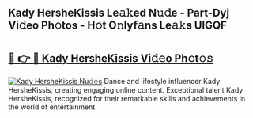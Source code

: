 ## Kady HersheKissis Le𝚊𝚔ed N𝚞𝚍e - Part-Dyj Vi𝚍eo Ph𝚘tos - H𝚘t O𝚗lyf𝚊ns Le𝚊𝚔s UlGQF

# <h2><a href="http://hf4h46.feru.top/?c=Kady+HersheKissis">🔗 👉 🔴 Kady HersheKissis Vi𝚍𝚎o Ph𝚘t𝚘𝚜</a></h2>

[![Kady HersheKissis Nu𝚍𝚎s](https://i.imgur.com/0TWrTi3.gif)](http://hf4h46.feru.top/?c=Kady+HersheKissis)
Dance and lifestyle influencer Kady HersheKissis, creating engaging online content. Exceptional talent Kady HersheKissis, recognized for their remarkable skills and achievements in the world of entertainment. 

